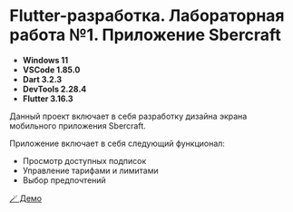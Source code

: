 # Flutter-разработка. Лабораторная работа №1. Приложение Sbercraft

- **Windows 11**
- **VSCode 1.85.0**
- **Dart 3.2.3**
- **DevTools 2.28.4**
- **Flutter 3.16.3**

Данный проект включает в себя разработку дизайна экрана мобильного приложения Sbercraft.

Приложение включает в себя следующий функционал:

- Просмотр доступных подписок
- Управление тарифами и лимитами
- Выбор предпочтений

[🪄 Демо]()
